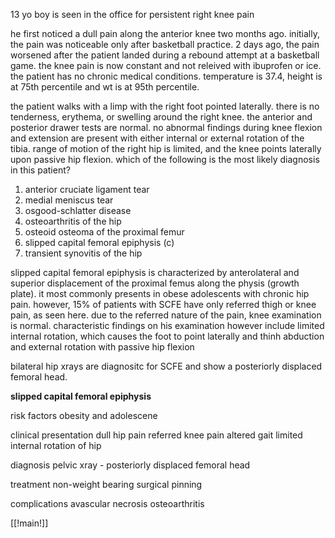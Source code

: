 13 yo boy is seen in the office for persistent right knee pain 

he first noticed a dull pain along the anterior knee two months ago. initially, the pain was noticeable only after basketball practice. 2 days ago, the pain worsened after the patient landed during a rebound attempt at a basketball game. the knee pain is now constant and not releived with ibuprofen or ice. the patient has no chronic medical conditions. temperature is 37.4, height is at 75th percentile and wt is at 95th percentile. 

the patient walks with a limp with the right foot pointed laterally. there is no tenderness, erythema, or swelling around the right knee. the anterior and posterior drawer tests are normal. no abnormal findings during knee flexion and extension are present with either internal or external rotation of the tibia. range of motion of the right hip is limited, and the knee points laterally upon passive hip flexion. which of the following is the most likely diagnosis in this patient? 

1. anterior cruciate ligament tear 
2. medial meniscus tear 
3. osgood-schlatter disease 
4. osteoarthritis of the hip 
5. osteoid osteoma of the proximal femur
6. slipped capital femoral epiphysis (c)
7. transient synovitis of the hip 

slipped capital femoral epiphysis is characterized by anterolateral and superior displacement of the proximal femus along the physis (growth plate). it most commonly presents in obese adolescents with chronic hip pain. however, 15% of patients with SCFE have only referred thigh or knee pain, as seen here. due to the referred nature of the pain, knee examination is normal. characteristic findings on his examination however include limited internal rotation, which causes the foot to point laterally and thinh abduction and external rotation with passive hip flexion 

bilateral hip xrays are diagnositc for SCFE and show a posteriorly displaced femoral head. 

**slipped capital femoral epiphysis**

risk factors 
obesity and adolescene 

clinical presentation 
dull hip pain 
referred knee pain 
altered gait 
limited internal rotation of hip 

diagnosis
pelvic xray - posteriorly displaced femoral head 

treatment 
non-weight bearing 
surgical pinning 

complications 
avascular necrosis 
osteoarthritis 

[[!main!]]

